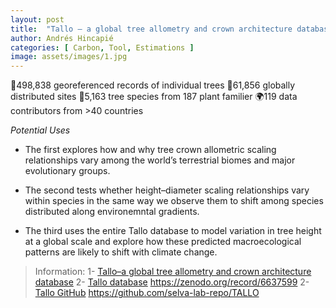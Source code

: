 ```yaml
---
layout: post
title:  "Tallo – a global tree allometry and crown architecture database"
author: Andrés Hincapié 
categories: [ Carbon, Tool, Estimations ]
image: assets/images/1.jpg
---
```

<!--- ![alt]({{ site.url }}{{ site.baseurl }}/assets/images/Tallo_4.jpg)-->

🌲498,838 georeferenced records of individual trees
📍61,856 globally distributed sites
🌿5,163 tree species from 187 plant familier
🌍119 data contributors from >40 countries

<!--- ![alt]({{ site.url }}{{ site.baseurl }}/assets/images/Tallo_3.jpg)-->

*Potential Uses*  
- The first explores how and why tree crown allometric scaling relationships vary among the world’s terrestrial biomes and major evolutionary groups.

<!--- ![alt]({{ site.url }}{{ site.baseurl }}/assets/images/Tallo_1.jpg)-->

- The second tests whether height–diameter scaling relationships vary within species in the same way we observe them to shift among species distributed along environemntal gradients.

<!--- ![alt]({{ site.url }}{{ site.baseurl }}/assets/images/Tallo_2.jpg)-->

- The third uses the entire Tallo database to model variation in tree height at a global scale and explore how these predicted macroecological patterns are likely to shift with climate change.

<!--- ![alt]({{ site.url }}{{ site.baseurl }}/assets/images/Tallo_0.jpg)-->

> Information:
1- [Tallo–a global tree allometry and crown architecture database](https://onlinelibrary.wiley.com/doi/10.1111/gcb.16302)
2- [Tallo database](https://zenodo.org/record/6637599#.YrHE1XbMJPY) https://zenodo.org/record/6637599
2- [Tallo GitHub](https://github.com/selva-lab-repo/TALLO) https://github.com/selva-lab-repo/TALLO

